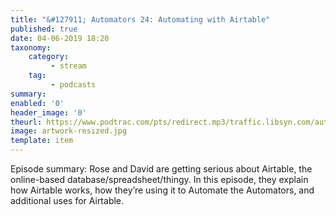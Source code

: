 ```yaml
---
title: "&#127911; Automators 24: Automating with Airtable"
published: true
date: 04-06-2019 18:20
taxonomy:
    category:
         - stream
    tag:
         - podcasts
summary:
enabled: '0'
header_image: '0'
theurl: https://www.podtrac.com/pts/redirect.mp3/traffic.libsyn.com/automatorsrelay/automators024.mp3
image: artwork-resized.jpg
template: item
---
```

 
Episode summary: Rose and David are getting serious about Airtable, the online-based database/spreadsheet/thingy. In this episode, they explain how Airtable works, how they’re using it to Automate the Automators, and additional uses for Airtable.

